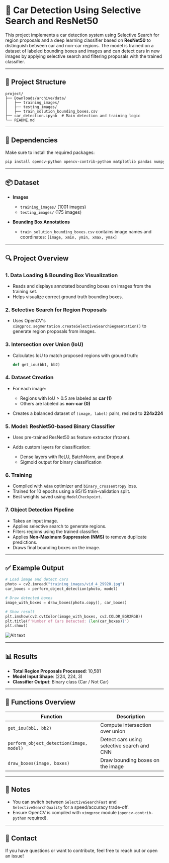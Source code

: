 # 🚗 Car Detection Using Selective Search and ResNet50

This project implements a car detection system using Selective Search for region proposals and a deep learning classifier based on **ResNet50** to distinguish between car and non-car regions. The model is trained on a dataset of labeled bounding boxes and images and can detect cars in new images by applying selective search and filtering proposals with the trained classifier.

---

## 📁 Project Structure

```
project/
├── Downloads/archive/data/
│   ├── training_images/
│   ├── testing_images/
│   ├── train_solution_bounding_boxes.csv
├── car_detection.ipynb  # Main detection and training logic
└── README.md
```

---

## 🧰 Dependencies

Make sure to install the required packages:

```bash
pip install opencv-python opencv-contrib-python matplotlib pandas numpy scikit-learn tensorflow
```

---

## 📦 Dataset

* **Images**

  * `training_images/` (1001 images)
  * `testing_images/` (175 images)
* **Bounding Box Annotations**

  * `train_solution_bounding_boxes.csv` contains image names and coordinates: `[image, xmin, ymin, xmax, ymax]`

---

## 🔍 Project Overview

### 1. **Data Loading & Bounding Box Visualization**

* Reads and displays annotated bounding boxes on images from the training set.
* Helps visualize correct ground truth bounding boxes.

### 2. **Selective Search for Region Proposals**

* Uses OpenCV's `ximgproc.segmentation.createSelectiveSearchSegmentation()` to generate region proposals from images.

### 3. **Intersection over Union (IoU)**

* Calculates IoU to match proposed regions with ground truth:

  ```python
  def get_iou(bb1, bb2)
  ```

### 4. **Dataset Creation**

* For each image:

  * Regions with IoU > 0.5 are labeled as **car (1)**
  * Others are labeled as **non-car (0)**
* Creates a balanced dataset of `(image, label)` pairs, resized to **224x224**

### 5. **Model: ResNet50-based Binary Classifier**

* Uses pre-trained ResNet50 as feature extractor (frozen).
* Adds custom layers for classification:

  * Dense layers with ReLU, BatchNorm, and Dropout
  * Sigmoid output for binary classification

### 6. **Training**

* Compiled with `Adam` optimizer and `binary_crossentropy` loss.
* Trained for 10 epochs using a 85/15 train-validation split.
* Best weights saved using `ModelCheckpoint`.

### 7. **Object Detection Pipeline**

* Takes an input image.
* Applies selective search to generate regions.
* Filters regions using the trained classifier.
* Applies **Non-Maximum Suppression (NMS)** to remove duplicate predictions.
* Draws final bounding boxes on the image.

---

## ✅ Example Output

```python
# Load image and detect cars
photo = cv2.imread("training_images/vid_4_29920.jpg")
car_boxes = perform_object_detection(photo, model)

# Draw detected boxes
image_with_boxes = draw_boxes(photo.copy(), car_boxes)

# Show result
plt.imshow(cv2.cvtColor(image_with_boxes, cv2.COLOR_BGR2RGB))
plt.title(f'Number of Cars Detected: {len(car_boxes)}')
plt.show()
```
![Alt text](Dectection.png)

---

## 📊 Results

* **Total Region Proposals Processed**: 10,581
* **Model Input Shape**: (224, 224, 3)
* **Classifier Output**: Binary class (Car / Not Car)

---

## 🧠 Functions Overview

| Function                                 | Description                                |
| ---------------------------------------- | ------------------------------------------ |
| `get_iou(bb1, bb2)`                      | Compute intersection over union            |
| `perform_object_detection(image, model)` | Detect cars using selective search and CNN |
| `draw_boxes(image, boxes)`               | Draw bounding boxes on the image           |

---

## 📌 Notes

* You can switch between `SelectiveSearchFast` and `SelectiveSearchQuality` for a speed/accuracy trade-off.
* Ensure OpenCV is compiled with `ximgproc` module (`opencv-contrib-python` required).



---

## 📧 Contact

If you have questions or want to contribute, feel free to reach out or open an issue!


